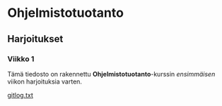# Ohjelmistotuotanto

## Harjoitukset 

### Viikko 1

Tämä tiedosto on rakennettu **Ohjelmistotuotanto**-kurssin *ensimmäisen* viikon harjoituksia varten.

[gitlog.txt](https://github.com/phuvio/ot-harjoitustyo/blob/main/laskarit/viikko1/gitlog.txt)
